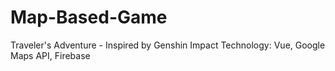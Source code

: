 # Map-Based-Game
Traveler's Adventure - Inspired by Genshin Impact
Technology: Vue, Google Maps API, Firebase
